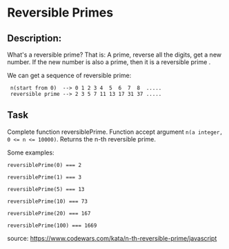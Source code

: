 # Reversible Primes

## Description:
What's a reversible prime? That is: A prime, reverse all the digits, get a new number. If the new number is also a prime, then it is a reversible prime .

We can get a sequence of reversible prime:

```
 n(start from 0)  --> 0 1 2 3 4  5  6  7  8  .....
 reversible prime --> 2 3 5 7 11 13 17 31 37 .....
```

## Task
Complete function reversiblePrime. Function accept argument `n(a integer, 0 <= n <= 10000)`. Returns the n-th reversible prime.

Some examples:
```
reversiblePrime(0) === 2

reversiblePrime(1) === 3 

reversiblePrime(5) === 13 

reversiblePrime(10) === 73 

reversiblePrime(20) === 167 

reversiblePrime(100) === 1669 
```

source: https://www.codewars.com/kata/n-th-reversible-prime/javascript